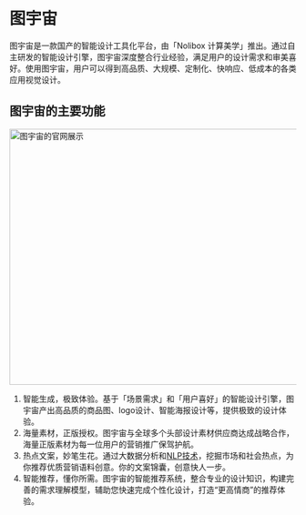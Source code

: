 # 图宇宙

图宇宙是一款国产的智能设计工具化平台，由「Nolibox 计算美学」推出。通过自主研发的智能设计引擎，图宇宙深度整合行业经验，满足用户的设计需求和审美喜好。使用图宇宙，用户可以得到高品质、大规模、定制化、快响应、低成本的各类应用视觉设计。
<h2>图宇宙的主要功能</h2>
<a class="js" href="https://ai-bot.cn/wp-content/uploads/2023/05/tuyuzhou-features.png" data-fancybox="fancybox" data-caption="图宇宙的官网展示"><img class="alignnone size-full wp-image-2518 loaded" src="https://ai-bot.cn/wp-content/uploads/2023/05/tuyuzhou-features.png" alt="图宇宙的官网展示" width="800" height="450" data-src="https://ai-bot.cn/wp-content/uploads/2023/05/tuyuzhou-features.png" data-was-processed="true" /></a>
<ol>
 	<li>智能生成，极致体验。基于「场景需求」和「用户喜好」的智能设计引擎，图宇宙产出高品质的商品图、logo设计、智能海报设计等，提供极致的设计体验。</li>
 	<li>海量素材，正版授权。图宇宙与全球多个头部设计素材供应商达成战略合作，海量正版素材为每一位用户的营销推广保驾护航。</li>
 	<li>热点文案，妙笔生花。通过大数据分析和<a href="https://ai-bot.cn/what-is-nlp-natural-language-processing/">NLP技术</a>，挖掘市场和社会热点，为你推荐优质营销语料创意。你的文案锦囊，创意快人一步。</li>
 	<li>智能推荐，懂你所需。图宇宙的智能推荐系统，整合专业的设计知识，构建完善的需求理解模型，辅助您快速完成个性化设计，打造“更高情商”的推荐体验。</li>
</ol>